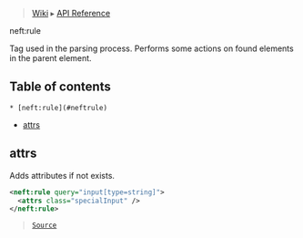 > [Wiki](Home) ▸ [API Reference](API-Reference)

neft:rule
<dl></dl>
Tag used in the parsing process.
Performs some actions on found elements in the parent element.

## Table of contents
    * [neft:rule](#neftrule)
  * [attrs](#attrs)

## attrs

Adds attributes if not exists.
```xml
<neft:rule query="input[type=string]">
  <attrs class="specialInput" />
</neft:rule>
```

> [`Source`](/Neft-io/neft/tree/master/src/document/file/parse/rules.litcoffee#attrs)

